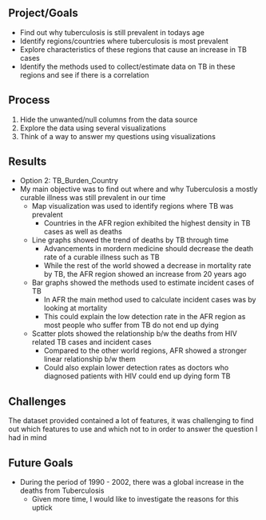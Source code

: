 
## Project/Goals
* Find out why tuberculosis is still prevalent in todays age
* Identify regions/countries where tuberculosis is most prevalent
* Explore characteristics of these regions that cause an increase in TB cases
* Identify the methods used to collect/estimate data on TB in these regions and see if there is a correlation


## Process
1. Hide the unwanted/null columns from the data source
2. Explore the data using several visualizations
3. Think of a way to answer my questions using visualizations

## Results
* Option 2: TB_Burden_Country
* My main objective was to find out where and why Tuberculosis a mostly curable illness was still prevalent in our time
    * Map visualization was used to identify regions where TB was prevalent
        * Countries in the AFR region exhibited the highest density in TB cases as well as deaths
    * Line graphs showed the trend of deaths by TB through time
        * Advancements in mordern medicine should decrease the death rate of a curable illness such as TB
        * While the rest of the world showed a decrease in mortality rate by TB, the AFR region showed an increase from 20 years ago
    * Bar graphs showed the methods used to estimate incident cases of TB
        * In AFR the main method used to calculate incident cases was by looking at mortality
        * This could explain the low detection rate in the AFR region as most people who suffer from TB do not end up dying
    * Scatter plots showed the relationship b/w the deaths from HIV related TB cases and incident cases
        * Compared to the other world regions, AFR showed a stronger linear relationship b/w them
        * Could also explain lower detection rates as doctors who diagnosed patients with HIV could end up dying form TB

## Challenges 
The dataset provided contained a lot of features, it was challenging to find out which features to use and which not to in order to answer the question I had in mind

## Future Goals
* During the period of 1990 - 2002, there was a global increase in the deaths from Tuberculosis
    * Given more time, I would like to investigate the reasons for this uptick
